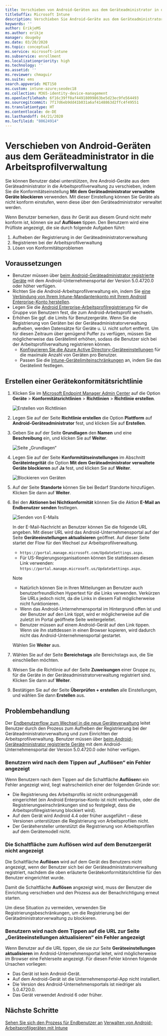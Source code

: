 ```yaml
---
title: Verschieben von Android-Geräten aus dem Geräteadministrator in die Arbeitsprofilverwaltung
titleSuffix: Microsoft Intune
description: Verschieben Sie Android-Geräte aus dem Geräteadministrator in die Arbeitsprofilverwaltung in Intune.
keywords: ''
author: ErikjeMS
ms.author: erikje
manager: dougeby
ms.date: 03/20/2020
ms.topic: conceptual
ms.service: microsoft-intune
ms.subservice: enrollment
ms.localizationpriority: high
ms.technology: ''
ms.assetid: ''
ms.reviewer: chmaguir
ms.suite: ems
search.appverid: MET150
ms.custom: intune-azure;seodec18
ms.collection: M365-identity-device-management
ms.openlocfilehash: 6f16c39ff0af44918099863be5d23ec9fe564493
ms.sourcegitcommit: 7f17d6eb9dd41b031a6af4148863d2ffc4f49551
ms.translationtype: HT
ms.contentlocale: de-DE
ms.lasthandoff: 04/21/2020
ms.locfileid: "80624914"
---
```

# <a name="move-android-devices-from-device-administrator-to-work-profile-management"></a>Verschieben von Android-Geräten aus dem Geräteadministrator in die Arbeitsprofilverwaltung

Sie können Benutzer dabei unterstützen, ihre Android-Geräte aus dem Geräteadministrator in die Arbeitsprofilverwaltung zu verschieben, indem Sie die Konformitätseinstellung **Mit dem Geräteadministrator verwaltete Geräte blockieren** verwenden. Mit dieser Einstellung können Sie Geräte als nicht konform einstufen, wenn diese über den Geräteadministrator verwaltet werden. 

Wenn Benutzer bemerken, dass ihr Gerät aus diesem Grund nicht mehr konform ist, können sie auf **Auflösen** tippen. Den Benutzern wird eine Prüfliste angezeigt, die sie durch folgende Aufgaben führt:
1. Aufheben der Registrierung in der Geräteadministratorverwaltung
2. Registrieren bei der Arbeitsprofilverwaltung
3. Lösen von Konformitätsproblemen 

## <a name="prerequisites"></a>Voraussetzungen

- Benutzer müssen über [beim Android-Geräteadministrator registrierte Geräte](android-enroll-device-administrator.md) mit dem Android-Unternehmensportal der Version 5.0.4720.0 oder höher verfügen.
- Richten Sie die Android-Arbeitsprofilverwaltung ein, indem Sie [eine Verbindung von Ihrem Intune-Mandantenkonto mit Ihrem Android Enterprise-Konto herstellen](connect-intune-android-enterprise.md).
- Legen Sie die [Android Enterprise-Arbeitsprofilregistrierung](android-work-profile-enroll.md) für die Gruppe von Benutzern fest, die zum Android-Arbeitsprofil wechseln.
- Erhöhen Sie ggf. die Limits für Benutzergeräte. Wenn Sie die Registrierung von Geräten bei der Geräteadministratorverwaltung aufheben, werden Datensätze für Geräte u. U. nicht sofort entfernt. Um für diesen Zeitraum über genügend Puffer zu verfügen, müssen Sie möglicherweise das Gerätelimit erhöhen, sodass die Benutzer sich bei der Arbeitsprofilverwaltung registrieren können.
  - [Konfigurieren Sie die Azure Active Directory-Geräteeinstellungen](https://docs.microsoft.com/azure/active-directory/devices/device-management-azure-portal#configure-device-settings) für die maximale Anzahl von Geräten pro Benutzer.
  - Passen Sie die [Intune-Gerätelimiteinschränkungen](enrollment-restrictions-set.md#create-a-device-limit-restriction) an, indem Sie das Gerätelimit festlegen. 

## <a name="create-device-compliance-policy"></a>Erstellen einer Gerätekonformitätsrichtlinie

1. Klicken Sie im [Microsoft Endpoint Manager Admin Center](https://go.microsoft.com/fwlink/?linkid=2109431) auf die Option **Geräte** > **Konformitätsrichtlinien** > **Richtlinien** > **Richtlinie erstellen**.

    ![Erstellen von Richtlinien](./media/android-move-device-admin-work-profile/create-policy.png)

2. Legen Sie auf der Seite **Richtlinie erstellen** die Option **Plattform** auf **Android-Geräteadministrator** fest, und klicken Sie auf **Erstellen**.
3. Geben Sie auf der Seite **Grundlagen** den **Namen** und eine **Beschreibung** ein, und klicken Sie auf **Weiter**.

    ![Seite „Grundlagen“](./media/android-move-device-admin-work-profile/basics.png)
    
4. Legen Sie auf der Seite **Konformitätseinstellungen** im Abschnitt **Geräteintegrität** die Option **Mit dem Geräteadministrator verwaltete Geräte blockieren** auf **Ja** fest, und klicken Sie auf **Weiter**.

    ![Blockieren von Geräten](./media/android-move-device-admin-work-profile/block-devices.png)

5. Auf der Seite **Standorte** können Sie bei Bedarf Standorte hinzufügen. Klicken Sie dann auf **Weiter**.
6. Bei den **Aktionen bei Nichtkonformität** können Sie die Aktion **E-Mail an Endbenutzer senden** festlegen.

    ![Senden von E-Mails](./media/android-move-device-admin-work-profile/send-email.png)


    In der E-Mail-Nachricht an Benutzer können Sie die folgende URL angeben. Mit dieser URL wird das Android-Unternehmensportal auf der Seite **Geräteeinstellungen aktualisieren** geöffnet. Auf dieser Seite startet der Flow für den Wechsel zur Arbeitsprofilverwaltung.
    - `https://portal.manage.microsoft.com/UpdateSettings.aspx`.
    - Für US-Regierungsorganisationen können Sie stattdessen diesen Link verwenden: `https://portal.manage.microsoft.us/UpdateSettings.aspx`.
  
    > [!NOTE]
    > - Natürlich können Sie in Ihren Mitteilungen an Benutzer auch benutzerfreundlichen Hypertext für die Links verwenden. Verkürzen Sie URLs jedoch nicht, da die Links in diesem Fall möglicherweise nicht funktionieren.
    > - Wenn das Android-Unternehmensportal im Hintergrund offen ist und der Benutzer auf den Link tippt, wird er möglicherweise auf die zuletzt im Portal geöffnete Seite weitergeleitet.
    > - Benutzer müssen auf einem Android-Gerät auf den Link tippen. Wenn sie ihn stattdessen in einen Browser kopieren, wird dadurch nicht das Android-Unternehmensportal gestartet. 

    Wählen Sie **Weiter** aus.

7. Wählen Sie auf der Seite **Bereichstags** alle Bereichstags aus, die Sie einschließen möchten.
8. Weisen Sie die Richtlinie auf der Seite **Zuweisungen** einer Gruppe zu, für die Geräte in der Geräteadministratorverwaltung registriert sind. Klicken Sie dann auf **Weiter**.
9. Bestätigen Sie auf der Seite **Überprüfen + erstellen** alle Einstellungen, und wählen Sie dann **Erstellen** aus.

## <a name="troubleshooting"></a>Problembehandlung

Der [Endbenutzerflow zum Wechsel in die neue Geräteverwaltung](../user-help/move-to-new-device-management-setup.md) leitet Benutzer durch den Prozess zum Aufheben der Registrierung bei der Geräteadministratorverwaltung und zum Einrichten der Arbeitsprofilverwaltung. Benutzer müssen über [beim Android-Geräteadministrator registrierte Geräte](android-enroll-device-administrator.md) mit dem Android-Unternehmensportal der Version 5.0.4720.0 oder höher verfügen.

### <a name="user-sees-an-error-after-tapping-resolve"></a>Benutzern wird nach dem Tippen auf „Auflösen“ ein Fehler angezeigt
Wenn Benutzern nach dem Tippen auf die Schaltfläche **Auflösen**n ein Fehler angezeigt wird, liegt wahrscheinlich einer der folgenden Gründe vor:
- Die Registrierung des Arbeitsprofils ist nicht ordnungsgemäß eingerichtet (ein Android Enterprise-Konto ist nicht verbunden, oder die Registrierungseinschränkungen sind so festgelegt, dass die Arbeitsprofilregistrierung blockiert wird).
- Auf dem Gerät wird Android 4.4 oder früher ausgeführt – diese Versionen unterstützen die Registrierung von Arbeitsprofilen nicht. 
- Der Gerätehersteller unterstützt die Registrierung von Arbeitsprofilen auf dem Gerätemodell nicht.

### <a name="resolve-button-doesnt-appear-on-the-users-device"></a>Die Schaltfläche zum Auflösen wird auf dem Benutzergerät nicht angezeigt
Die Schaltfläche **Auflösen** wird auf dem Gerät des Benutzers nicht angezeigt, wenn der Benutzer sich bei der Geräteadministratorverwaltung registriert, nachdem die oben erläuterte Gerätekonformitätsrichtlinie für den Benutzer eingerichtet wurde.

Damit die Schaltfläche **Auflösen** angezeigt wird, muss der Benutzer die Einrichtung verschieben und den Prozess aus der Benachrichtigung erneut starten.

Um diese Situation zu vermeiden, verwenden Sie Registrierungsbeschränkungen, um die Registrierung bei der Gerätadministratorverwaltung zu blockieren.

### <a name="user-sees-an-error-after-tapping-url-to-update-device-settings-page"></a>Benutzern wird nach dem Tippen auf die URL zur Seite „Geräteeinstellungen aktualisieren“ ein Fehler angezeigt
Wenn Benutzer auf die URL tippen, die sie zur Seite **Geräteeinstellungen aktualisieren** im Android-Unternehmensportal leitet, wird möglicherweise im Browser eine Fehlerseite angezeigt. Für diesen Fehler können folgende Ursachen vorliegen:
- Das Gerät ist kein Android-Gerät.
- Auf dem Android-Gerät ist die Unternehmensportal-App nicht installiert.
- Die Version des Android-Unternehmensportals ist niedriger als 5.0.4720.0.
- Das Gerät verwendet Android 6 oder früher. 

## <a name="next-steps"></a>Nächste Schritte
[Sehen Sie sich den Prozess für Endbenutzer an](../user-help/move-to-new-device-management-setup.md)
[Verwalten von Android-Arbeitsprofilgeräten mit Intune](android-enterprise-overview.md)
